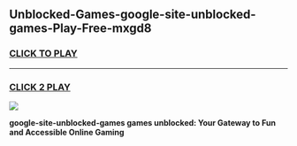 
## Unblocked-Games-google-site-unblocked-games-Play-Free-mxgd8
<h3>
<a href="https://premium76.site?title=google-site-unblocked-games&ref=09A">CLICK TO PLAY</a></h3>
<hr>

<h3>
<a href="https://premium76.site?title=google-site-unblocked-games&ref=09A">CLICK 2 PLAY</a>
  
</h3>

<a href="https://premium76.site?title=google-site-unblocked-games&ref=09A"><img src="https://clearcache.store/games.png"></a>


**google-site-unblocked-games games unblocked: Your Gateway to Fun and Accessible Online Gaming**
